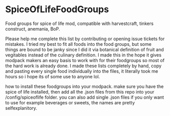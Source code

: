 # SpiceOfLifeFoodGroups
Food groups for spice of life mod, compatible with harvestcraft, tinkers construct, anemania, BoP.

Please help me complete this list by contributing or opening issue tickets for mistakes. I tried my best to fit all foods into the food groups, but some things are bound to be janky since I did it via botanical definition of fruit and vegitables instead of the culinary definition. I made this in the hope it gives modpack makers an easy basis to work with for their foodgroups so most of the hard work is already done. I made these lists completely by hand, copy and pasting every single food individually into the files, it literally took me hours so i hope its of some use to anyone lol.

how to install these foodgroups into your modpack. make sure you have the spice of life installed, then add all the .json files from this repo into your /config/spiceoflife folder. you can also add single .json files if you only want to use for example beverages or sweets, the names are pretty selfexplanitory.
